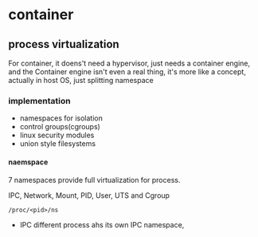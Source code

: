 # container


## process virtualization


For container, it doens't need a hypervisor, just needs a container engine, and the Container engine isn't even a real thing, it's more like a concept, actually in host OS, just splitting namespace


### implementation 


- namespaces for isolation
- control groups(cgroups)
- linux security modules
- union style filesystems


#### naemspace


7 namespaces provide full virtualization for process.

IPC, Network, Mount, PID, User, UTS and Cgroup

`/proc/<pid>/ns`


- IPC 
    different process ahs its own IPC namespace, 
